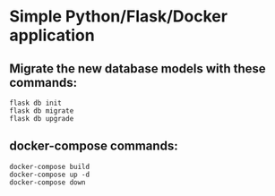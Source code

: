 # Simple Python/Flask/Docker application

## Migrate the new database models with these commands:
```
flask db init
flask db migrate
flask db upgrade
```

## docker-compose commands:
```
docker-compose build
docker-compose up -d
docker-compose down
```